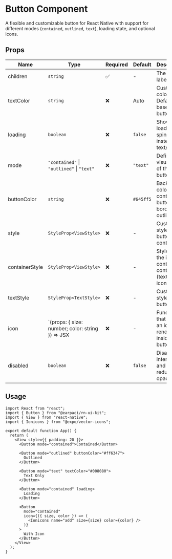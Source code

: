 # Button Component

A flexible and customizable button for React Native with support for different modes (`contained`, `outlined`, `text`), loading state, and optional icons.

## Props

| Name           | Type                                             | Required | Default   | Description                                                  |
| -------------- | ------------------------------------------------ | -------- | --------- | ------------------------------------------------------------ |
| children       | `string`                                         | ✅       | -         | The button label text.                                       |
| textColor      | `string`                                         | ❌       | Auto      | Custom text color. Defaults based on button `mode`.          |
| loading        | `boolean`                                        | ❌       | `false`   | Shows a loading spinner instead of text/icon.                |
| mode           | `"contained"` \| `"outlined"` \| `"text"`        | ❌       | `"text"`  | Defines the visual style of the button.                      |
| buttonColor    | `string`                                         | ❌       | `#645ff5` | Background color for contained button / border for outlined. |
| style          | `StyleProp<ViewStyle>`                           | ❌       | -         | Custom style for the button container.                       |
| containerStyle | `StyleProp<ViewStyle>`                           | ❌       | -         | Style for the inner content container (text + icon).         |
| textStyle      | `StyleProp<TextStyle>`                           | ❌       | -         | Custom style for the button text.                            |
| icon           | `(props: { size: number; color: string }) => JSX | ❌       | -         | Function that returns an icon to render inside the button.   |
| disabled       | `boolean`                                        | ❌       | `false`   | Disables interaction and reduces opacity.                    |

## Usage

```tsx
import React from "react";
import { Button } from "@earpaci/rn-ui-kit";
import { View } from "react-native";
import { Ionicons } from "@expo/vector-icons";

export default function App() {
  return (
    <View style={{ padding: 20 }}>
      <Button mode="contained">Contained</Button>

      <Button mode="outlined" buttonColor="#ff6347">
        Outlined
      </Button>

      <Button mode="text" textColor="#008080">
        Text Only
      </Button>

      <Button mode="contained" loading>
        Loading
      </Button>

      <Button
        mode="contained"
        icon={({ size, color }) => (
          <Ionicons name="add" size={size} color={color} />
        )}
      >
        With Icon
      </Button>
    </View>
  );
}
```
